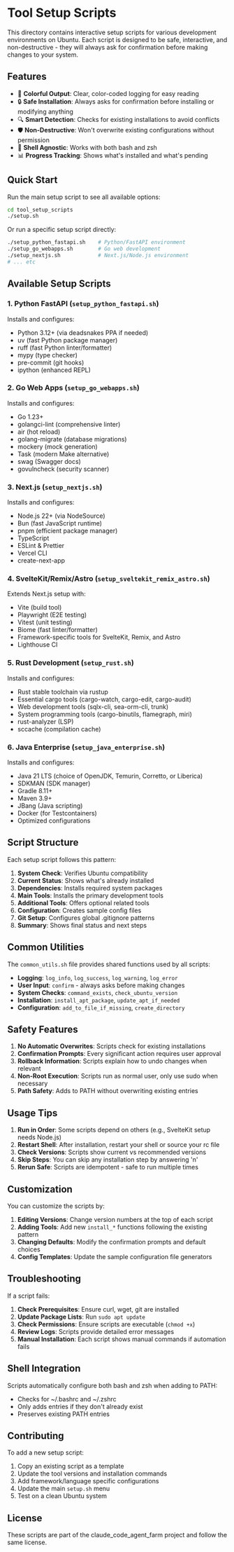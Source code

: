 # Tool Setup Scripts

This directory contains interactive setup scripts for various development environments on Ubuntu. Each script is designed to be safe, interactive, and non-destructive - they will always ask for confirmation before making changes to your system.

## Features

- 🎨 **Colorful Output**: Clear, color-coded logging for easy reading
- 🔒 **Safe Installation**: Always asks for confirmation before installing or modifying anything
- 🔍 **Smart Detection**: Checks for existing installations to avoid conflicts
- 🛡️ **Non-Destructive**: Won't overwrite existing configurations without permission
- 🐚 **Shell Agnostic**: Works with both bash and zsh
- 📊 **Progress Tracking**: Shows what's installed and what's pending

## Quick Start

Run the main setup script to see all available options:

```bash
cd tool_setup_scripts
./setup.sh
```

Or run a specific setup script directly:

```bash
./setup_python_fastapi.sh    # Python/FastAPI environment
./setup_go_webapps.sh        # Go web development
./setup_nextjs.sh            # Next.js/Node.js environment
# ... etc
```

## Available Setup Scripts

### 1. Python FastAPI (`setup_python_fastapi.sh`)
Installs and configures:
- Python 3.12+ (via deadsnakes PPA if needed)
- uv (fast Python package manager)
- ruff (fast Python linter/formatter)
- mypy (type checker)
- pre-commit (git hooks)
- ipython (enhanced REPL)

### 2. Go Web Apps (`setup_go_webapps.sh`)
Installs and configures:
- Go 1.23+
- golangci-lint (comprehensive linter)
- air (hot reload)
- golang-migrate (database migrations)
- mockery (mock generation)
- Task (modern Make alternative)
- swag (Swagger docs)
- govulncheck (security scanner)

### 3. Next.js (`setup_nextjs.sh`)
Installs and configures:
- Node.js 22+ (via NodeSource)
- Bun (fast JavaScript runtime)
- pnpm (efficient package manager)
- TypeScript
- ESLint & Prettier
- Vercel CLI
- create-next-app

### 4. SvelteKit/Remix/Astro (`setup_sveltekit_remix_astro.sh`)
Extends Next.js setup with:
- Vite (build tool)
- Playwright (E2E testing)
- Vitest (unit testing)
- Biome (fast linter/formatter)
- Framework-specific tools for SvelteKit, Remix, and Astro
- Lighthouse CI

### 5. Rust Development (`setup_rust.sh`)
Installs and configures:
- Rust stable toolchain via rustup
- Essential cargo tools (cargo-watch, cargo-edit, cargo-audit)
- Web development tools (sqlx-cli, sea-orm-cli, trunk)
- System programming tools (cargo-binutils, flamegraph, miri)
- rust-analyzer (LSP)
- sccache (compilation cache)

### 6. Java Enterprise (`setup_java_enterprise.sh`)
Installs and configures:
- Java 21 LTS (choice of OpenJDK, Temurin, Corretto, or Liberica)
- SDKMAN (SDK manager)
- Gradle 8.11+
- Maven 3.9+
- JBang (Java scripting)
- Docker (for Testcontainers)
- Optimized configurations

## Script Structure

Each setup script follows this pattern:

1. **System Check**: Verifies Ubuntu compatibility
2. **Current Status**: Shows what's already installed
3. **Dependencies**: Installs required system packages
4. **Main Tools**: Installs the primary development tools
5. **Additional Tools**: Offers optional related tools
6. **Configuration**: Creates sample config files
7. **Git Setup**: Configures global .gitignore patterns
8. **Summary**: Shows final status and next steps

## Common Utilities

The `common_utils.sh` file provides shared functions used by all scripts:

- **Logging**: `log_info`, `log_success`, `log_warning`, `log_error`
- **User Input**: `confirm` - always asks before making changes
- **System Checks**: `command_exists`, `check_ubuntu_version`
- **Installation**: `install_apt_package`, `update_apt_if_needed`
- **Configuration**: `add_to_file_if_missing`, `create_directory`

## Safety Features

1. **No Automatic Overwrites**: Scripts check for existing installations
2. **Confirmation Prompts**: Every significant action requires user approval
3. **Rollback Information**: Scripts explain how to undo changes when relevant
4. **Non-Root Execution**: Scripts run as normal user, only use sudo when necessary
5. **Path Safety**: Adds to PATH without overwriting existing entries

## Usage Tips

1. **Run in Order**: Some scripts depend on others (e.g., SvelteKit setup needs Node.js)
2. **Restart Shell**: After installation, restart your shell or source your rc file
3. **Check Versions**: Scripts show current vs recommended versions
4. **Skip Steps**: You can skip any installation step by answering 'n'
5. **Rerun Safe**: Scripts are idempotent - safe to run multiple times

## Customization

You can customize the scripts by:

1. **Editing Versions**: Change version numbers at the top of each script
2. **Adding Tools**: Add new `install_*` functions following the existing pattern
3. **Changing Defaults**: Modify the confirmation prompts and default choices
4. **Config Templates**: Update the sample configuration file generators

## Troubleshooting

If a script fails:

1. **Check Prerequisites**: Ensure curl, wget, git are installed
2. **Update Package Lists**: Run `sudo apt update`
3. **Check Permissions**: Ensure scripts are executable (`chmod +x`)
4. **Review Logs**: Scripts provide detailed error messages
5. **Manual Installation**: Each script shows manual commands if automation fails

## Shell Integration

Scripts automatically configure both bash and zsh when adding to PATH:
- Checks for ~/.bashrc and ~/.zshrc
- Only adds entries if they don't already exist
- Preserves existing PATH entries

## Contributing

To add a new setup script:

1. Copy an existing script as a template
2. Update the tool versions and installation commands
3. Add framework/language specific configurations
4. Update the main `setup.sh` menu
5. Test on a clean Ubuntu system

## License

These scripts are part of the claude_code_agent_farm project and follow the same license. 